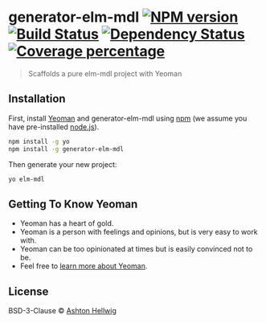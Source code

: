 # generator-elm-mdl [![NPM version][npm-image]][npm-url] [![Build Status][travis-image]][travis-url] [![Dependency Status][daviddm-image]][daviddm-url] [![Coverage percentage][coveralls-image]][coveralls-url]
> Scaffolds a pure elm-mdl project with Yeoman

## Installation

First, install [Yeoman](http://yeoman.io) and generator-elm-mdl using [npm](https://www.npmjs.com/) (we assume you have pre-installed [node.js](https://nodejs.org/)).

```bash
npm install -g yo
npm install -g generator-elm-mdl
```

Then generate your new project:

```bash
yo elm-mdl
```

## Getting To Know Yeoman

 * Yeoman has a heart of gold.
 * Yeoman is a person with feelings and opinions, but is very easy to work with.
 * Yeoman can be too opinionated at times but is easily convinced not to be.
 * Feel free to [learn more about Yeoman](http://yeoman.io/).

## License

BSD-3-Clause © [Ashton Hellwig](https://github.com/ashellwig)


[npm-image]: https://badge.fury.io/js/generator-elm-mdl.svg
[npm-url]: https://npmjs.org/package/generator-elm-mdl
[travis-image]: https://travis-ci.org/ashellwig/generator-elm-mdl.svg?branch=master
[travis-url]: https://travis-ci.org/ashellwig/generator-elm-mdl
[daviddm-image]: https://david-dm.org/ashellwig/generator-elm-mdl.svg?theme=shields.io
[daviddm-url]: https://david-dm.org/ashellwig/generator-elm-mdl
[coveralls-image]: https://coveralls.io/repos/ashellwig/generator-elm-mdl/badge.svg
[coveralls-url]: https://coveralls.io/r/ashellwig/generator-elm-mdl
